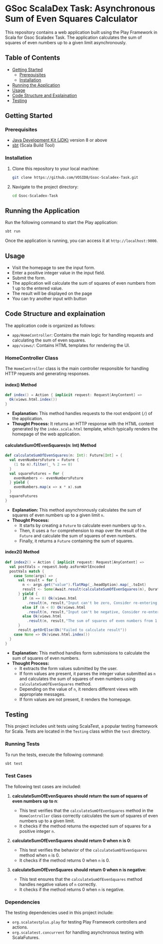 # GSoc ScalaDex Task: Asynchronous Sum of Even Squares Calculator

This repository contains a web application built using the Play Framework in Scala for Gsoc Scaladex Task. The application calculates the sum of squares of even numbers up to a given limit asynchronously.

## Table of Contents

- [Getting Started](#getting-started)
  - [Prerequisites](#prerequisites)
  - [Installation](#installation)
- [Running the Application](#running-the-application)
- [Usage](#usage)
- [Code Structure and Explaination](#code-structure-and-explaination)
- [Testing](#testing)

## Getting Started

### Prerequisites

- [Java Development Kit (JDK)](https://adoptopenjdk.net/) version 8 or above
- [sbt](https://www.scala-sbt.org/) (Scala Build Tool)

### Installation

1. Clone this repository to your local machine:

   ```bash
   git clone https://github.com/VOSID8/Gsoc-Scaladex-Task.git
   ```

2. Navigate to the project directory:

   ```bash
   cd Gsoc-Scaladex-Task
   ```

## Running the Application

Run the following command to start the Play application:

```bash
sbt run
```

Once the application is running, you can access it at `http://localhost:9000`.

## Usage

- Visit the homepage to see the input form.
- Enter a positive integer value in the input field.
- Submit the form.
- The application will calculate the sum of squares of even numbers from 1 up to the entered value.
- The result will be displayed on the page
- You can try another input with button

## Code Structure and explaination

The application code is organized as follows:

- `app/HomeController`: Contains the main logic for handling requests and calculating the sum of even squares.
- `app/views/`: Contains HTML templates for rendering the UI.

### HomeController Class

The `HomeController` class is the main controller responsible for handling HTTP requests and generating responses.

#### index() Method

```scala
def index() = Action { implicit request: Request[AnyContent] =>
  Ok(views.html.index())
}
```

- **Explanation:** This method handles requests to the root endpoint (`/`) of the application.
- **Thought Process:** It returns an HTTP response with the HTML content generated by the `index.scala.html` template, which typically renders the homepage of the web application.

#### calculateSumOfEvenSquares(n: Int) Method

```scala
def calculateSumOfEvenSquares(n: Int): Future[Int] = {
  val evenNumbersFuture = Future {
    (1 to n).filter(_ % 2 == 0) 
  }
  val squareFutures = for {
    evenNumbers <- evenNumbersFuture
  } yield {
    evenNumbers.map(x => x * x).sum 
  }
  squareFutures
}
```

- **Explanation:** This method asynchronously calculates the sum of squares of even numbers up to a given limit `n`.
- **Thought Process:** 
  - It starts by creating a `Future` to calculate even numbers up to `n`.
  - Then, it uses a `for` comprehension to map over the result of the `Future` and calculate the sum of squares of even numbers.
  - Finally, it returns a `Future` containing the sum of squares.

#### index2() Method

```scala
def index2() = Action { implicit request: Request[AnyContent] =>
  val postVals = request.body.asFormUrlEncoded
  postVals match {
    case Some(args) =>
      val result = for {
        n <- args.get("value").flatMap(_.headOption).map(_.toInt)
        result <- Some(Await.result(calculateSumOfEvenSquares(n), Duration.Inf))
      } yield {
        if (n == 0) Ok(views.html
          .result(n, result,"Input can't be zero, Consider re-entering correct inputs"))
        else if (n < 0) Ok(views.html
          .result(n, result,"Input can't be negative, Consider re-entering correct inputs"))
        else Ok(views.html
          .result(n, result,"The sum of squares of even numbers from 1 upto " + n + " is " + result))
      }
      result.getOrElse(Ok("Failed to calculate result")) 
    case None => Ok(views.html.index()) 
  }
}
```

- **Explanation:** This method handles form submissions to calculate the sum of squares of even numbers.
- **Thought Process:**
  - It extracts the form values submitted by the user.
  - If form values are present, it parses the integer value submitted as `n` and calculates the sum of squares of even numbers using `calculateSumOfEvenSquares` method.
  - Depending on the value of `n`, it renders different views with appropriate messages.
  - If form values are not present, it renders the homepage.


## Testing

This project includes unit tests using ScalaTest, a popular testing framework for Scala. Tests are located in the `Testing` class within the `test` directory.

### Running Tests

To run the tests, execute the following command:

```bash
sbt test
```

### Test Cases

The following test cases are included:

1. **calculateSumOfEvenSquares should return the sum of squares of even numbers up to n**: 
   - This test verifies that the `calculateSumOfEvenSquares` method in the `HomeController` class correctly calculates the sum of squares of even numbers up to a given limit.
   - It checks if the method returns the expected sum of squares for a positive integer `n`.

2. **calculateSumOfEvenSquares should return 0 when n is 0**: 
   - This test verifies the behavior of the `calculateSumOfEvenSquares` method when `n` is 0.
   - It checks if the method returns 0 when `n` is 0.

3. **calculateSumOfEvenSquares should return 0 when n is negative**: 
   - This test ensures that the `calculateSumOfEvenSquares` method handles negative values of `n` correctly.
   - It checks if the method returns 0 when `n` is negative.

### Dependencies

The testing dependencies used in this project include:

- `org.scalatestplus.play` for testing Play Framework controllers and actions.
- `org.scalatest.concurrent` for handling asynchronous testing with ScalaFutures.

